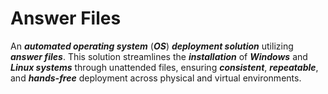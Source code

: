 # Answer Files

An **_automated operating system_** (**_OS_**) **_deployment solution_** utilizing **_answer files_**. This solution streamlines the **_installation_** of **_Windows_** and **_Linux systems_** through unattended files, ensuring **_consistent_**, **_repeatable_**, and **_hands-free_** deployment across physical and virtual environments.